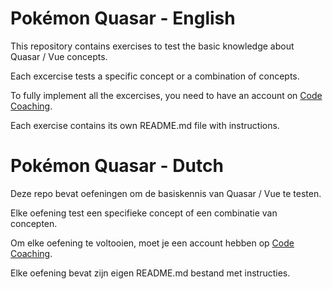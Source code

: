 # Pokémon Quasar - English

This repository contains exercises to test the basic knowledge about Quasar / Vue concepts.

Each excercise tests a specific concept or a combination of concepts.

To fully implement all the excercises, you need to have an account on [Code Coaching](https://code-coaching.dev).

Each exercise contains its own README.md file with instructions.

# Pokémon Quasar - Dutch

Deze repo bevat oefeningen om de basiskennis van Quasar / Vue te testen.

Elke oefening test een specifieke concept of een combinatie van concepten.

Om elke oefening te voltooien, moet je een account hebben op [Code Coaching](https://code-coaching.dev).

Elke oefening bevat zijn eigen README.md bestand met instructies.
